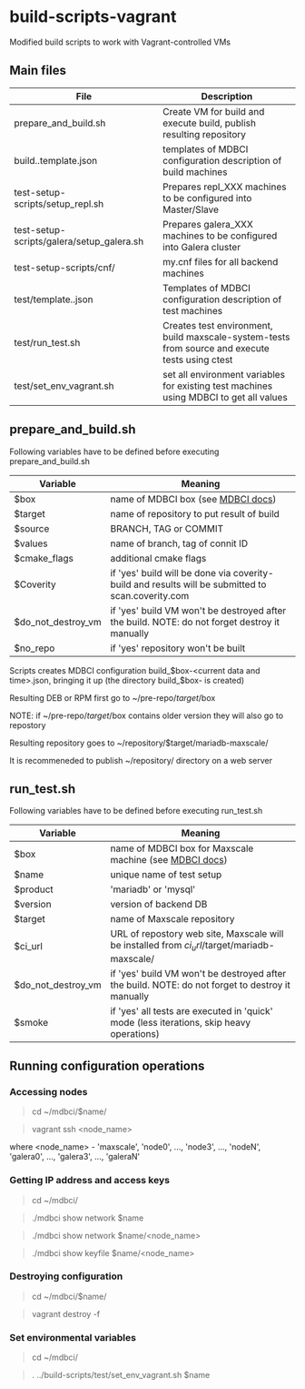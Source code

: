 # build-scripts-vagrant

Modified build scripts to work with Vagrant-controlled VMs

## Main files

File|Description
----|-----------
prepare_and_build.sh|Create VM for build and execute build, publish resulting repository
build.<provider>.template.json|templates of MDBCI configuration description of build machines|
test-setup-scripts/setup_repl.sh|Prepares repl_XXX machines to be configured into Master/Slave
test-setup-scripts/galera/setup_galera.sh|Prepares galera_XXX machines to be configured into Galera cluster
test-setup-scripts/cnf/|my.cnf files for all backend machines
test/template.<provider>.json|Templates of MDBCI configuration description of test machines|
test/run_test.sh|Creates test environment, build maxscale-system-tests from source and execute tests using ctest
test/set_env_vagrant.sh|set all environment variables for existing test machines using MDBCI to get all values

## prepare_and_build.sh
Following variables have to be defined before executing prepare_and_build.sh

|Variable|Meaning|
|--------|--------|
|$box|name of MDBCI box (see [MDBCI docs](https://github.com/OSLL/mdbci#terminology))|
|$target|name of repository to put result of build|
|$source|BRANCH, TAG or COMMIT|
|$values|name of branch, tag of connit ID|
|$cmake_flags|additional cmake flags|
|$Coverity|if 'yes' build will be done via coverity-build and results will be submitted to scan.coverity.com|
|$do_not_destroy_vm|if 'yes' build VM won't be destroyed after the build. NOTE: do not forget destroy it manually|
|$no_repo|if 'yes' repository won't be built|

Scripts creates MDBCI configuration build_$box-<current data and time>.json, bringing it up (the directory build_$box-<current data and time> is created)

Resulting DEB or RPM first go to ~/pre-repo/$target/$box

NOTE: if ~/pre-repo/$target/$box contains older version they will also go to repostory

Resulting repository goes to ~/repository/$target/mariadb-maxscale/

It is recommeneded to publish ~/repository/ directory on a web server

## run_test.sh
Following variables have to be defined before executing run_test.sh

|Variable|Meaning|
|--------|--------|
|$box|name of MDBCI box for Maxscale machine (see [MDBCI docs](https://github.com/OSLL/mdbci#terminology))|
|$name|unique name of test setup|
|$product|'mariadb' or 'mysql'|
|$version|version of backend DB|
|$target|name of Maxscale repository|
|$ci_url|URL of repostory web site, Maxscale will be installed from $ci_url/$target/mariadb-maxscale/
|$do_not_destroy_vm|if 'yes' build VM won't be destroyed after the build. NOTE: do not forget to destroy it manually|
|$smoke|if 'yes' all tests are executed in 'quick' mode (less iterations, skip heavy operations)|

## Running configuration operations

### Accessing nodes

> cd ~/mdbci/$name/

> vagrant ssh <node_name>

where <node_name> - 'maxscale', 'node0', ..., 'node3', ..., 'nodeN', 'galera0', ..., 'galera3', ..., 'galeraN'

### Getting IP address and access keys

> cd ~/mdbci/

> ./mdbci show network $name

> ./mdbci show network $name/<node_name>

> ./mdbci show keyfile $name/<node_name>

### Destroying configuration

> cd ~/mdbci/$name/

> vagrant destroy -f

### Set environmental variables

> cd ~/mdbci/

> . ../build-scripts/test/set_env_vagrant.sh $name
